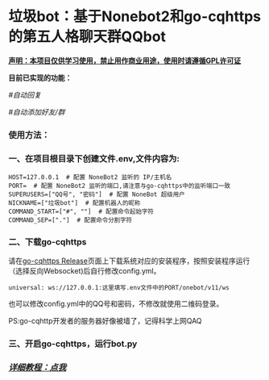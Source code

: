 # 垃圾bot：基于Nonebot2和go-cqhttps的第五人格聊天群QQbot

**<u>声明：本项目仅供学习使用，禁止用作商业用途，使用时请遵循GPL许可证</u>**

**目前已实现的功能：**

*#自动回复*

*#自动添加好友/群*

### 使用方法：

### 一、在项目根目录下创建文件.env,文件内容为:

```
HOST=127.0.0.1  # 配置 NoneBot2 监听的 IP/主机名
PORT=  # 配置 NoneBot2 监听的端口,请注意与go-cqhttps中的监听端口一致
SUPERUSERS=["QQ号", "密码"]  # 配置 NoneBot 超级用户
NICKNAME=["垃圾bot"]  # 配置机器人的昵称
COMMAND_START=["#", ""]  # 配置命令起始字符
COMMAND_SEP=["."]  # 配置命令分割字符
```

### 二、下载go-cqhttps

请在[go-cqhttps Release](https://github.com/Mrs4s/go-cqhttp/releases/tag/v1.0.0-rc3)页面上下载系统对应的安装程序，按照安装程序运行（选择反向Websocket)后自行修改config.yml。
```
universal: ws://127.0.0.1:这里填写.env文件中的PORT/onebot/v11/ws
```

也可以修改config.yml中的QQ号和密码，不修改就使用二维码登录。

PS:go-cqhttp开发者的服务器好像被墙了，记得科学上网QAQ



### 三、开启go-cqhttps，运行bot.py

### *<u>**详细教程：[点我](http://blog.zzy.monster/posts/2022/09/26/Python%E6%90%AD%E5%BB%BAQQbot.html)**</u>*
